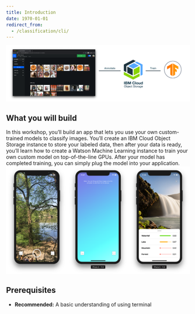 ```yaml
---
title: Introduction
date: 1970-01-01
redirect_from:
  - /classification/cli/
---
```


![](assets/main.png)

## What you will build
In this workshop, you’ll build an app that lets you use your own custom-trained models to classify images.
You’ll create an IBM Cloud Object Storage instance to store your labeled data, then after your data is ready, you’ll learn how to create a Watson Machine Learning instance to train your own custom model on top-of-the-line GPUs.
After your model has completed training, you can simply plug the model into your application.
![](assets/classification_example.png)

## Prerequisites
* **Recommended:** A basic understanding of using terminal
